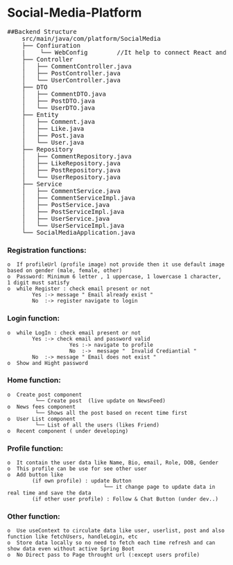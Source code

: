 # Social-Media-Platform
<pre>
##Backend Structure
    src/main/java/com/platform/SocialMedia
    ├── Confiuration
    |    └── WebConfig        //It help to connect React and SpringBoot
    ├── Controller 
    │   ├── CommentController.java
    │   ├── PostController.java
    │   └── UserController.java
    ├── DTO
    │   ├── CommentDTO.java
    │   ├── PostDTO.java
    │   └── UserDTO.java
    ├── Entity
    │   ├── Comment.java
    │   ├── Like.java
    │   ├── Post.java
    │   └── User.java
    ├── Repository
    │   ├── CommentRepository.java
    │   ├── LikeRepository.java
    │   ├── PostRepository.java
    │   └── UserRepository.java
    ├── Service
    │   ├── CommentService.java
    │   ├── CommentServiceImpl.java
    │   ├── PostService.java
    │   ├── PostServiceImpl.java
    │   ├── UserService.java
    │   └── UserServiceImpl.java
    └── SocialMediaApplication.java
</pre>

### Registration functions:
    o  If profileUrl (profile image) not provide then it use default image based on gender (male, female, other)
    o  Password: Minimum 6 letter , 1 uppercase, 1 lowercase 1 character, 1 digit must satisfy
    o  while Register : check email present or not
            Yes :-> message " Email already exist "
            No  :-> register navigate to login

### Login function:
    o  while LogIn : check email present or not
            Yes :-> check email and password valid 
                        Yes :-> navigate to profile
                        No  :->  message "  Invalid Crediantial "
            No  :-> message " Email does not exist "
    o  Show and Hight password

### Home function:
    o  Create post component
             └── Create post  (live update on NewsFeed)
    o  News fees component
             └── Shows all the post based on recent time first
    o  User List component
             └── List of all the users (likes Friend)
    o  Recent component ( under developing)

### Profile function:
    o  It contain the user data like Name, Bio, email, Role, DOB, Gender
    o  This profile can be use for see other user 
    o  Add button like 
            (if own profile) : update Button 
                                   └── it change page to update data in real time and save the data
            (if other user profile) : Follow & Chat Button (under dev..)

### Other function:
    o  Use useContext to circulate data like user, userlist, post and also function like fetchUsers, handleLogin, etc
    o  Store data locally so no need to fetch each time refresh and can show data even without active Spring Boot
    o  No Direct pass to Page throught url (:except users profile)
            

